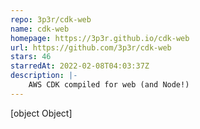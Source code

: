 ```yaml
---
repo: 3p3r/cdk-web
name: cdk-web
homepage: https://3p3r.github.io/cdk-web
url: https://github.com/3p3r/cdk-web
stars: 46
starredAt: 2022-02-08T04:03:37Z
description: |-
    AWS CDK compiled for web (and Node!)
---
```


[object Object]
